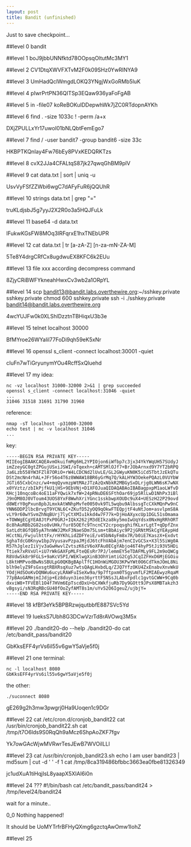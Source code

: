 ```yaml
---
layout: post
title: Bandit (unfinished)
---
```


Just to save checkpoint...

##level 0
bandit

##level 1
boJ9jbbUNNfktd78OOpsqOltutMc3MY1

##level 2
CV1DtqXWVFXTvM2F0k09SHz0YwRINYA9

##level 3
UmHadQclWmgdLOKQ3YNgjWxGoRMb5luK

##level 4
pIwrPrtPN36QITSp3EQaw936yaFoFgAB

##level 5
in -file07
koReBOKuIDDepwhWk7jZC0RTdopnAYKh

##level 6
    find . -size 1033c ! -perm /a+x

DXjZPULLxYr17uwoI01bNLQbtFemEgo7

##level 7
    find / -user bandit7 -group bandit6 -size 33c

HKBPTKQnIay4Fw76bEy8PVxKEDQRKTzs

##level 8
cvX2JJa4CFALtqS87jk27qwqGhBM9plV

##level 9
    cat data.txt | sort | uniq -u

UsvVyFSfZZWbi6wgC7dAFyFuR6jQQUhR

##level 10
    strings data.txt | grep "="

truKLdjsbJ5g7yyJ2X2R0o3a5HQJFuLk

##level 11
    base64 -d data.txt

IFukwKGsFW8MOq3IRFqrxE1hxTNEbUPR

##level 12
    cat data.txt | tr [a-zA-Z] [n-za-mN-ZA-M]

5Te8Y4drgCRfCx8ugdwuEX8KFC6k2EUu

##level 13
    file xxx
    according decompress command

8ZjyCRiBWFYkneahHwxCv3wb2a1ORpYL

##level 14
    scp bandit13@bandit.labs.overthewire.org:~/sshkey.private sshkey.private
    chmod 600 sshkey.private
    ssh -i ./sshkey.private bandit14@bandit.labs.overthewire.org

4wcYUJFw0k0XLShlDzztnTBHiqxU3b3e

##level 15
    telnet localhost 30000

BfMYroe26WYalil77FoDi9qh59eK5xNr

##level 16
    openssl s_client -connect localhost:30001 -quiet

cluFn7wTiGryunymYOu4RcffSxQluehd

##level 17
my idea:

    nc -vz localhost 31000-32000 2>&1 | grep succeeded
    openssl s_client -connect localhost:31046 -quiet
    ...
    31046 31518 31691 31790 31960

reference:

    nmap -sT localhost -p31000-32000
    echo test | nc -v localhost 31046
    ...

key:

    -----BEGIN RSA PRIVATE KEY-----
    MIIEogIBAAKCAQEAvmOkuifmMg6HL2YPIOjon6iWfbp7c3jx34YkYWqUH57SUdyJ
    imZzeyGC0gtZPGujUSxiJSWI/oTqexh+cAMTSMlOJf7+BrJObArnxd9Y7YT2bRPQ
    Ja6Lzb558YW3FZl87ORiO+rW4LCDCNd2lUvLE/GL2GWyuKN0K5iCd5TbtJzEkQTu
    DSt2mcNn4rhAL+JFr56o4T6z8WWAW18BR6yGrMq7Q/kALHYW3OekePQAzL0VUYbW
    JGTi65CxbCnzc/w4+mqQyvmzpWtMAzJTzAzQxNbkR2MBGySxDLrjg0LWN6sK7wNX
    x0YVztz/zbIkPjfkU1jHS+9EbVNj+D1XFOJuaQIDAQABAoIBABagpxpM1aoLWfvD
    KHcj10nqcoBc4oE11aFYQwik7xfW+24pRNuDE6SFthOar69jp5RlLwD1NhPx3iBl
    J9nOM8OJ0VToum43UOS8YxF8WwhXriYGnc1sskbwpXOUDc9uX4+UESzH22P29ovd
    d8WErY0gPxun8pbJLmxkAtWNhpMvfe0050vk9TL5wqbu9AlbssgTcCXkMQnPw9nC
    YNN6DDP2lbcBrvgT9YCNL6C+ZKufD52yOQ9qOkwFTEQpjtF4uNtJom+asvlpmS8A
    vLY9r60wYSvmZhNqBUrj7lyCtXMIu1kkd4w7F77k+DjHoAXyxcUp1DGL51sOmama
    +TOWWgECgYEA8JtPxP0GRJ+IQkX262jM3dEIkza8ky5moIwUqYdsx0NxHgRRhORT
    8c8hAuRBb2G82so8vUHk/fur85OEfc9TncnCY2crpoqsghifKLxrLgtT+qDpfZnx
    SatLdt8GfQ85yA7hnWWJ2MxF3NaeSDm75Lsm+tBbAiyc9P2jGRNtMSkCgYEAypHd
    HCctNi/FwjulhttFx/rHYKhLidZDFYeiE/v45bN4yFm8x7R/b0iE7KaszX+Exdvt
    SghaTdcG0Knyw1bpJVyusavPzpaJMjdJ6tcFhVAbAjm7enCIvGCSx+X3l5SiWg0A
    R57hJglezIiVjv3aGwHwvlZvtszK6zV6oXFAu0ECgYAbjo46T4hyP5tJi93V5HDi
    Ttiek7xRVxUl+iU7rWkGAXFpMLFteQEsRr7PJ/lemmEY5eTDAFMLy9FL2m9oQWCg
    R8VdwSk8r9FGLS+9aKcV5PI/WEKlwgXinB3OhYimtiG2Cg5JCqIZFHxD6MjEGOiu
    L8ktHMPvodBwNsSBULpG0QKBgBAplTfC1HOnWiMGOU3KPwYWt0O6CdTkmJOmL8Ni
    blh9elyZ9FsGxsgtRBXRsqXuz7wtsQAgLHxbdLq/ZJQ7YfzOKU4ZxEnabvXnvWkU
    YOdjHdSOoKvDQNWu6ucyLRAWFuISeXw9a/9p7ftpxm0TSgyvmfLF2MIAEwyzRqaM
    77pBAoGAMmjmIJdjp+Ez8duyn3ieo36yrttF5NSsJLAbxFpdlc1gvtGCWW+9Cq0b
    dxviW8+TFVEBl1O4f7HVm6EpTscdDxU+bCXWkfjuRb7Dy9GOtt9JPsX8MBTakzh3
    vBgsyi/sN3RqRBcGU40fOoZyfAMT8s1m/uYv52O6IgeuZ/ujbjY=
    -----END RSA PRIVATE KEY-----

##level 18
kfBf3eYk5BPBRzwjqutbbfE887SVc5Yd

##level 19
IueksS7Ubh8G3DCwVzrTd8rAVOwq3M5x

##level 20
    ./bandit20-do --help
    ./bandit20-do cat /etc/bandit_pass/bandit20

GbKksEFF4yrVs6il55v6gwY5aVje5f0j

##level 21
one terminal:

    nc -l localhost 8080
    GbKksEFF4yrVs6il55v6gwY5aVje5f0j

the other:

    ./suconnect 8080

gE269g2h3mw3pwgrj0Ha9Uoqen1c9DGr

##level 22
    cat /etc/cron.d/cronjob_bandit22
    cat /usr/bin/cronjob_bandit22.sh
    cat /tmp/t7O6lds9S0RqQh9aMcz6ShpAoZKF7fgv

Yk7owGAcWjwMVRwrTesJEwB7WVOiILLI

##level 23
    cat /usr/bin/cronjob_bandit23.sh
    echo I am user bandit23 | md5sum | cut -d ' ' -f 1
    cat /tmp/8ca319486bfbbc3663ea0fbe81326349

jc1udXuA1tiHqjIsL8yaapX5XIAI6i0n

##level 24 ???
    \#!/bin/bash
    cat /etc/bandit_pass/bandit24 > /tmp/level24/bandit24

wait for a minute..

0_0 Nothing happened!

It should be UoMYTrfrBFHyQXmg6gzctqAwOmw1IohZ

##level 25

